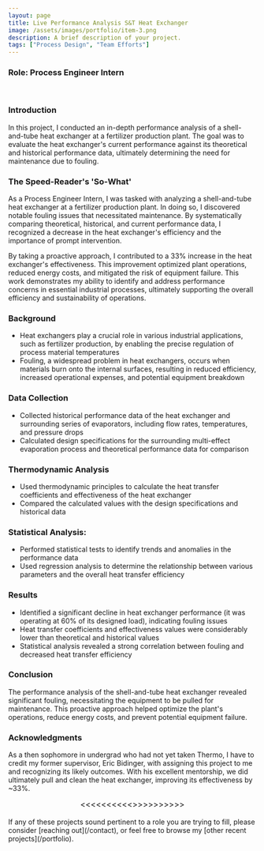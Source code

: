 ```yaml
---
layout: page
title: Live Performance Analysis S&T Heat Exchanger 
image: /assets/images/portfolio/item-3.png
description: A brief description of your project.
tags: ["Process Design", "Team Efforts"]
---
```


### Role: Process Engineer Intern
<br>

### Introduction

In this project, I conducted an in-depth performance analysis of a shell-and-tube heat exchanger at a fertilizer production plant. The goal was to evaluate the heat exchanger's current performance against its theoretical and historical performance data, ultimately determining the need for maintenance due to fouling.

### The Speed-Reader's 'So-What'
As a Process Engineer Intern, I was tasked with analyzing a shell-and-tube heat exchanger at a fertilizer production plant. In doing so, I discovered notable fouling issues that necessitated maintenance. By systematically comparing theoretical, historical, and current performance data, I recognized a decrease in the heat exchanger's efficiency and the importance of prompt intervention.

By taking a proactive approach, I contributed to a 33% increase in the heat exchanger's effectiveness. This improvement optimized plant operations, reduced energy costs, and mitigated the risk of equipment failure. This work demonstrates my ability to identify and address performance concerns in essential industrial processes, ultimately supporting the overall efficiency and sustainability of operations.

### Background

- Heat exchangers play a crucial role in various industrial applications, such as fertilizer production, by enabling the precise regulation of process material temperatures
- Fouling, a widespread problem in heat exchangers, occurs when materials burn onto the internal surfaces, resulting in reduced efficiency, increased operational expenses, and potential equipment breakdown

### Data Collection

- Collected historical performance data of the heat exchanger and surrounding series of evaporators, including flow rates, temperatures, and pressure drops
- Calculated design specifications for the surrounding multi-effect evaporation process and theoretical performance data for comparison

### Thermodynamic Analysis
- Used thermodynamic principles to calculate the heat transfer coefficients and effectiveness of the heat exchanger
- Compared the calculated values with the design specifications and historical data

### Statistical Analysis:
- Performed statistical tests to identify trends and anomalies in the performance data
- Used regression analysis to determine the relationship between various parameters and the overall heat transfer efficiency

### Results

- Identified a significant decline in heat exchanger performance (it was operating at 60% of its designed load), indicating fouling issues
- Heat transfer coefficients and effectiveness values were considerably lower than theoretical and historical values
- Statistical analysis revealed a strong correlation between fouling and decreased heat transfer efficiency

### Conclusion

The performance analysis of the shell-and-tube heat exchanger revealed significant fouling, necessitating the equipment to be pulled for maintenance. This proactive approach helped optimize the plant's operations, reduce energy costs, and prevent potential equipment failure.

### Acknowledgments

As a then sophomore in undergrad who had not yet taken Thermo, I have to credit my former supervisor, Eric Bidinger, with assigning this project to me and recognizing its likely outcomes. With his excellent mentorship, we did ultimately pull and clean the heat exchanger, improving its effectiveness by ~33%.

<center><span style="font-size: 16px;"><<<<<<<<<<>>>>>>>>>></span></center>

<br>
If any of these projects sound pertinent to a role you are trying to fill, please consider [reaching out](/contact), or feel free to browse my [other recent projects](/portfolio).
